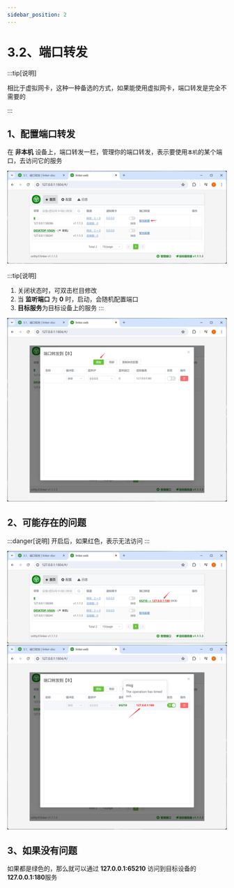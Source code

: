 ```yaml
---
sidebar_position: 2
---
```


# 3.2、端口转发

:::tip[说明]

相比于虚拟网卡，这种一种备选的方式，如果能使用虚拟网卡，端口转发是完全不需要的

:::

## 1、配置端口转发
在 **非本机** 设备上，端口转发一栏，管理你的端口转发，表示要使用`本机`的某个端口，去访问它的服务

![Docusaurus Plushie](./img/forward.png)

:::tip[说明]
1. 关闭状态时，可双击栏目修改
2. 当 **监听端口** 为 **0** 时，启动，会随机配置端口
3. **目标服务**为目标设备上的服务
:::

![Docusaurus Plushie](./img/forward1.png)

## 2、可能存在的问题

:::danger[说明]
开启后，如果红色，表示无法访问
:::

![Docusaurus Plushie](./img/forward3.png)
![Docusaurus Plushie](./img/forward4.png)

## 3、如果没有问题

如果都是绿色的，那么就可以通过 **127.0.0.1:65210** 访问到目标设备的**127.0.0.1:180**服务